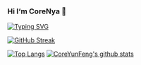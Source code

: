 ### Hi I‘m CoreNya 👋

[![Typing SVG](https://readme-typing-svg.herokuapp.com?font=Rubik&duration=3000&pause=1000&random=false&width=435&lines=CoreNya;One+Of+The+Cutest+Cats+In+The+World)](https://yunfengcore.link)

[![GitHub Streak](https://streak-stats.demolab.com?user=CoreYunFeng&theme=shades-of-purple&date_format=n%2Fj%5B%2FY%5D)](https://yunfengcore.link)

[![Top Langs](https://github-readme-stats.vercel.app/api/top-langs/?username=CoreYunFeng&langs_count=10&layout=compact&theme=nightowl)](https://yunfengcore.link) [![CoreYunFeng's github stats](https://github-readme-stats.vercel.app/api?username=CoreYunFeng&count_private=true&show_icons=true&theme=nightowl)](https://yunfengcore.link)

